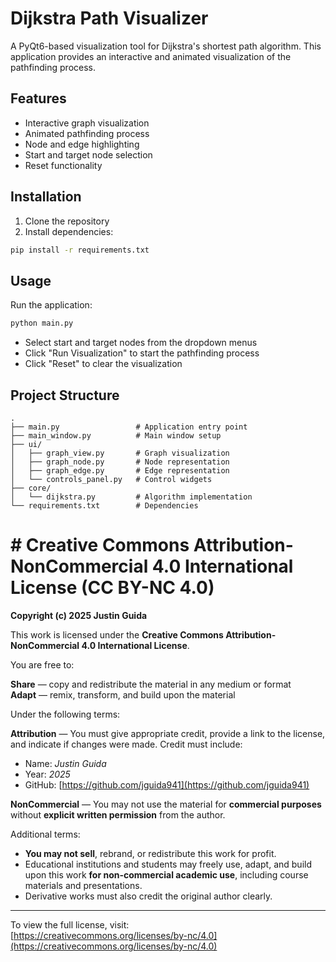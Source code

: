 # Dijkstra Path Visualizer

A PyQt6-based visualization tool for Dijkstra's shortest path algorithm. This application provides an interactive and animated visualization of the pathfinding process.

## Features

- Interactive graph visualization
- Animated pathfinding process
- Node and edge highlighting
- Start and target node selection
- Reset functionality

## Installation

1. Clone the repository
2. Install dependencies:
```bash
pip install -r requirements.txt
```

## Usage

Run the application:
```bash
python main.py
```

- Select start and target nodes from the dropdown menus
- Click "Run Visualization" to start the pathfinding process
- Click "Reset" to clear the visualization

## Project Structure

```
.
├── main.py                 # Application entry point
├── main_window.py          # Main window setup
├── ui/
│   ├── graph_view.py       # Graph visualization
│   ├── graph_node.py       # Node representation
│   ├── graph_edge.py       # Edge representation
│   └── controls_panel.py   # Control widgets
├── core/
│   └── dijkstra.py         # Algorithm implementation
└── requirements.txt        # Dependencies
```

# # Creative Commons Attribution-NonCommercial 4.0 International License (CC BY-NC 4.0)

**Copyright (c) 2025 Justin Guida**

This work is licensed under the **Creative Commons Attribution-NonCommercial 4.0 International License**.

You are free to:

**Share** — copy and redistribute the material in any medium or format  
**Adapt** — remix, transform, and build upon the material  

Under the following terms:

 **Attribution** — You must give appropriate credit, provide a link to the license, and indicate if changes were made. Credit must include:
- Name: *Justin Guida*
- Year: *2025*
- GitHub: [https://github.com/jguida941](https://github.com/jguida941)

 **NonCommercial** — You may not use the material for **commercial purposes** without **explicit written permission** from the author.

Additional terms:

- **You may not sell**, rebrand, or redistribute this work for profit.  
- Educational institutions and students may freely use, adapt, and build upon this work **for non-commercial academic use**, including course materials and presentations.
- Derivative works must also credit the original author clearly.

---

To view the full license, visit:  
[https://creativecommons.org/licenses/by-nc/4.0](https://creativecommons.org/licenses/by-nc/4.0)
